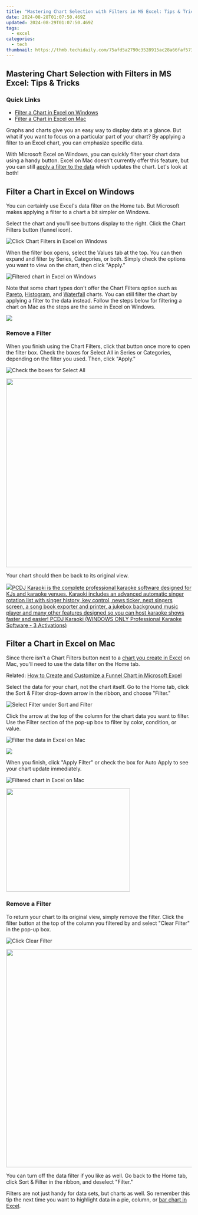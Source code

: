 ```yaml
---
title: "Mastering Chart Selection with Filters in MS Excel: Tips & Tricks"
date: 2024-08-28T01:07:50.469Z
updated: 2024-08-29T01:07:50.469Z
tags:
  - excel
categories:
  - tech
thumbnail: https://thmb.techidaily.com/75afd5a2790c3528915ac28a66faf57312a6eb60abbc500be807cdf0c4c1fe06.jpg
---
```


## Mastering Chart Selection with Filters in MS Excel: Tips & Tricks

### Quick Links

* [Filter a Chart in Excel on Windows](https://extra-approaches.techidaily.com/key-strategies-for-harvesting-free-photo-frames-for-2024/)
* [Filter a Chart in Excel on Mac](https://twitter-videos.techidaily.com/updated-in-2024-ios-and-android-a-tutorial-for-saving-twitters-animations/)

 Graphs and charts give you an easy way to display data at a glance. But what if you want to focus on a particular part of your chart? By applying a filter to an Excel chart, you can emphasize specific data.

 With Microsoft Excel on Windows, you can quickly filter your chart data using a handy button. Excel on Mac doesn't currently offer this feature, but you can still [apply a filter to the data](https://facebook-video-share.techidaily.com/free-audio-treasures-to-amplify-youtube-in-2024/) which updates the chart. Let's look at both!

##  Filter a Chart in Excel on Windows

 You can certainly use Excel's data filter on the Home tab. But Microsoft makes applying a filter to a chart a bit simpler on Windows.

 Select the chart and you'll see buttons display to the right. Click the Chart Filters button (funnel icon).

![Click Chart Filters in Excel on Windows](https://static1.howtogeekimages.com/wordpress/wp-content/uploads/2021/11/FilterDataWindows-ExcelFilterChart.jpg) 

 When the filter box opens, select the Values tab at the top. You can then expand and filter by Series, Categories, or both. Simply check the options you want to view on the chart, then click "Apply."

![Filtered chart in Excel on Windows](https://static1.howtogeekimages.com/wordpress/wp-content/uploads/2021/11/FilteredDataWindows-ExcelFilterChart.jpg) 

 Note that some chart types don't offer the Chart Filters option such as [Pareto](https://snapchat-videos.techidaily.com/new-in-2024-capturing-snapshots-transferring-from-snapchat-to-device-storage/), [Histogram](https://bypass-frp.techidaily.com/a-step-by-step-guide-on-using-adb-and-fastboot-to-remove-frp-lock-from-your-vivo-s17-pro-by-drfone-android/), and [Waterfall](https://youtube-docs.techidaily.com/approved-strategies-for-effective-youtube-playlist-distribution/) charts. You can still filter the chart by applying a filter to the data instead. Follow the steps below for filtering a chart on Mac as the steps are the same in Excel on Windows.

<!-- affiliate ads begin -->
<a href="https://shop.manycam.com/order/checkout.php?PRODS=17728032&QTY=1&AFFILIATE=108875&CART=1"><img src="https://secure.avangate.com/images/merchant/8230bea7d54bcdf99cdfe85cb07313d5/mcaffbanner920x120.png" border="0"></a>
<!-- affiliate ads end -->
###  Remove a Filter

 When you finish using the Chart Filters, click that button once more to open the filter box. Check the boxes for Select All in Series or Categories, depending on the filter you used. Then, click "Apply."

![Check the boxes for Select All](https://static1.howtogeekimages.com/wordpress/wp-content/uploads/2021/11/SelectAllWindows-ExcelFilterChart.jpg) 

<!-- affiliate ads begin -->
<a href="https://ephamedtechinc.pxf.io/c/5597632/2095369/26400" target="_top" id="2095369"><img src="//a.impactradius-go.com/display-ad/26400-2095369" border="0" alt="" width="1024" height="512"/></a><img height="0" width="0" src="https://imp.pxf.io/i/5597632/2095369/26400" style="position:absolute;visibility:hidden;" border="0" />
<!-- affiliate ads end -->
 Your chart should then be back to its original view.

<!-- affiliate ads begin -->
<a href="https://shop.pcdj.com/order/checkout.php?PRODS=4698832&QTY=1&AFFILIATE=108875&CART=1"> <img src="https://secure.avangate.com/images/merchant/47f4b6321e9fd8e8f7326a6adc1a7c1e/products/karaoki-new-searchresultspane.jpg" border="0">PCDJ Karaoki is the complete professional karaoke software designed for KJs and karaoke venues. Karaoki includes an advanced automatic singer rotation list with singer history, key control, news ticker, next singers screen, a song book exporter and printer, a jukebox background music player and many other features designed so you can host karaoke shows faster and easier! 
 PCDJ Karaoki (WINDOWS ONLY Professional Karaoke Software - 3 Activations)</a>
<!-- affiliate ads end -->
##  Filter a Chart in Excel on Mac

 Since there isn't a Chart Filters button next to a [chart you create in Excel](https://buynow-help.techidaily.com/detailed-insight-into-the-campfire-chronicles-character-customization-collection/) on Mac, you'll need to use the data filter on the Home tab.

Related: [How to Create and Customize a Funnel Chart in Microsoft Excel](https://buynow-help.techidaily.com/detailed-insight-into-the-campfire-chronicles-character-customization-collection/) 

 Select the data for your chart, not the chart itself. Go to the Home tab, click the Sort & Filter drop-down arrow in the ribbon, and choose "Filter."

![Select Filter under Sort and Filter](https://static1.howtogeekimages.com/wordpress/wp-content/uploads/2021/11/SortFilterMac-ExcelFilterChart.jpg) 

 Click the arrow at the top of the column for the chart data you want to filter. Use the Filter section of the pop-up box to filter by color, condition, or value.

![Filter the data in Excel on Mac](https://static1.howtogeekimages.com/wordpress/wp-content/uploads/2021/11/FilterDataMac-ExcelFilterChart.jpg) 

<!-- affiliate ads begin -->
<a href="https://store.nero.com/order/checkout.php?PRODS=42296740&QTY=1&AFFILIATE=108875&CART=1"><img src="https://www.nero.com/nero-com-wAssets/img/banners/2023/biu/Nero_BackItUp_Screen_2.webp" border="0"></a>
<!-- affiliate ads end -->
 When you finish, click "Apply Filter" or check the box for Auto Apply to see your chart update immediately.

![Filtered chart in Excel on Mac](https://static1.howtogeekimages.com/wordpress/wp-content/uploads/2021/11/FilteredDataMac-ExcelFilterChart.jpg) 

<!-- affiliate ads begin -->
<a href="https://aligracehair.sjv.io/c/5597632/2087264/19272" target="_top" id="2087264"><img src="//a.impactradius-go.com/display-ad/19272-2087264" border="0" alt="" width="336" height="280"/></a><img height="0" width="0" src="https://imp.pxf.io/i/5597632/2087264/19272" style="position:absolute;visibility:hidden;" border="0" />
<!-- affiliate ads end -->
###  Remove a Filter

 To return your chart to its original view, simply remove the filter. Click the filter button at the top of the column you filtered by and select "Clear Filter" in the pop-up box.

![Click Clear Filter](https://static1.howtogeekimages.com/wordpress/wp-content/uploads/2021/11/ClearFilterMac-ExcelFilterChart.jpg) 

<!-- affiliate ads begin -->
<a href="https://mushroom-supplies.sjv.io/c/5597632/1692242/18134" target="_top" id="1692242"><img src="//a.impactradius-go.com/display-ad/18134-1692242" border="0" alt="" width="834" height="592"/></a><img height="0" width="0" src="https://imp.pxf.io/i/5597632/1692242/18134" style="position:absolute;visibility:hidden;" border="0" />
<!-- affiliate ads end -->
 You can turn off the data filter if you like as well. Go back to the Home tab, click Sort & Filter in the ribbon, and deselect "Filter."

 Filters are not just handy for data sets, but charts as well. So remember this tip the next time you want to highlight data in a pie, column, or [bar chart in Excel](https://extra-support.techidaily.com/updated-premium-psd-aesthetic-optimization/).

<ins class="adsbygoogle"
     style="display:block"
     data-ad-format="autorelaxed"
     data-ad-client="ca-pub-7571918770474297"
     data-ad-slot="1223367746"></ins>



<ins class="adsbygoogle"
     style="display:block"
     data-ad-client="ca-pub-7571918770474297"
     data-ad-slot="8358498916"
     data-ad-format="auto"
     data-full-width-responsive="true"></ins>


